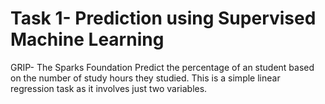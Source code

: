 # Task 1- Prediction using Supervised Machine Learning
GRIP- The Sparks Foundation
Predict the percentage of an student based on the number of study hours they studied. This is a simple linear regression task as it involves just two variables.
